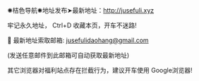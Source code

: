 ✺桔色导航✺地址发布➤最新地址：http://jusefuli.xyz

牢记永久地址， Ctrl+D 收藏本页，开车不迷路!

📧 最新地址索取邮箱: jusefulidaohang@gmail.com

(发送任意邮件到此邮箱可自动获取最新地址)

其它浏览器对福利站点存在拦截行为，建议开车使用 Google浏览器!
